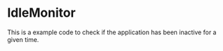 IdleMonitor
===========

This is a example code to check if the application has been inactive for a given time.